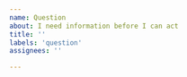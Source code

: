 ```yaml
---
name: Question
about: I need information before I can act
title: ''
labels: 'question'
assignees: ''

---
```

